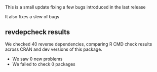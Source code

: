 This is a small update fixing a few bugs introduced in the last release

It also fixes a slew of bugs

## revdepcheck results

We checked 40 reverse dependencies, comparing R CMD check results across CRAN and dev versions of this package.

 * We saw 0 new problems
 * We failed to check 0 packages
